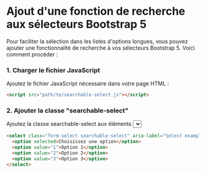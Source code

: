 # Ajout d'une fonction de recherche aux sélecteurs Bootstrap 5

Pour faciliter la sélection dans les listes d'options longues, vous pouvez ajouter une fonctionnalité de recherche à vos sélecteurs Bootstrap 5. Voici comment procéder :

### 1. Charger le fichier JavaScript

Ajoutez le fichier JavaScript nécessaire dans votre page HTML :

```html
<script src="path/to/searchable-select.js"></script>
```

### 2. Ajouter la classe "searchable-select"

Ajoutez la classe searchable-select aux éléments <select> que vous souhaitez rendre recherchables :

```html
<select class="form-select searchable-select" aria-label="Select example">
  <option selected>Choisissez une option</option>
  <option value="1">Option 1</option>
  <option value="2">Option 2</option>
  <option value="3">Option 3</option>
</select>
```
